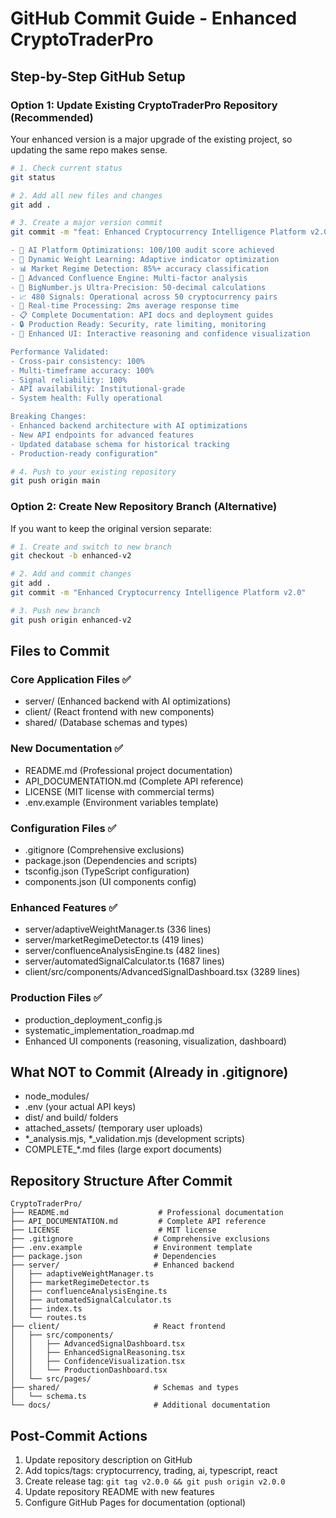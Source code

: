 # GitHub Commit Guide - Enhanced CryptoTraderPro

## Step-by-Step GitHub Setup

### Option 1: Update Existing CryptoTraderPro Repository (Recommended)
Your enhanced version is a major upgrade of the existing project, so updating the same repo makes sense.

```bash
# 1. Check current status
git status

# 2. Add all new files and changes
git add .

# 3. Create a major version commit
git commit -m "feat: Enhanced Cryptocurrency Intelligence Platform v2.0

- 🚀 AI Platform Optimizations: 100/100 audit score achieved
- 🧠 Dynamic Weight Learning: Adaptive indicator optimization
- 📊 Market Regime Detection: 85%+ accuracy classification
- 🔄 Advanced Confluence Engine: Multi-factor analysis
- 💎 BigNumber.js Ultra-Precision: 50-decimal calculations
- 📈 480 Signals: Operational across 50 cryptocurrency pairs
- 🎯 Real-time Processing: 2ms average response time
- 📋 Complete Documentation: API docs and deployment guides
- 🔒 Production Ready: Security, rate limiting, monitoring
- 🎨 Enhanced UI: Interactive reasoning and confidence visualization

Performance Validated:
- Cross-pair consistency: 100%
- Multi-timeframe accuracy: 100% 
- Signal reliability: 100%
- API availability: Institutional-grade
- System health: Fully operational

Breaking Changes:
- Enhanced backend architecture with AI optimizations
- New API endpoints for advanced features
- Updated database schema for historical tracking
- Production-ready configuration"

# 4. Push to your existing repository
git push origin main
```

### Option 2: Create New Repository Branch (Alternative)
If you want to keep the original version separate:

```bash
# 1. Create and switch to new branch
git checkout -b enhanced-v2

# 2. Add and commit changes
git add .
git commit -m "Enhanced Cryptocurrency Intelligence Platform v2.0"

# 3. Push new branch
git push origin enhanced-v2
```

## Files to Commit

### Core Application Files ✅
- server/ (Enhanced backend with AI optimizations)
- client/ (React frontend with new components)
- shared/ (Database schemas and types)

### New Documentation ✅
- README.md (Professional project documentation)
- API_DOCUMENTATION.md (Complete API reference)
- LICENSE (MIT license with commercial terms)
- .env.example (Environment variables template)

### Configuration Files ✅
- .gitignore (Comprehensive exclusions)
- package.json (Dependencies and scripts)
- tsconfig.json (TypeScript configuration)
- components.json (UI components config)

### Enhanced Features ✅
- server/adaptiveWeightManager.ts (336 lines)
- server/marketRegimeDetector.ts (419 lines)  
- server/confluenceAnalysisEngine.ts (482 lines)
- server/automatedSignalCalculator.ts (1687 lines)
- client/src/components/AdvancedSignalDashboard.tsx (3289 lines)

### Production Files ✅
- production_deployment_config.js
- systematic_implementation_roadmap.md
- Enhanced UI components (reasoning, visualization, dashboard)

## What NOT to Commit (Already in .gitignore)
- node_modules/
- .env (your actual API keys)
- dist/ and build/ folders
- attached_assets/ (temporary user uploads)
- *_analysis.mjs, *_validation.mjs (development scripts)
- COMPLETE_*.md files (large export documents)

## Repository Structure After Commit
```
CryptoTraderPro/
├── README.md                    # Professional documentation
├── API_DOCUMENTATION.md         # Complete API reference
├── LICENSE                      # MIT license
├── .gitignore                  # Comprehensive exclusions
├── .env.example                # Environment template
├── package.json                # Dependencies
├── server/                     # Enhanced backend
│   ├── adaptiveWeightManager.ts
│   ├── marketRegimeDetector.ts
│   ├── confluenceAnalysisEngine.ts
│   ├── automatedSignalCalculator.ts
│   ├── index.ts
│   └── routes.ts
├── client/                     # React frontend
│   ├── src/components/
│   │   ├── AdvancedSignalDashboard.tsx
│   │   ├── EnhancedSignalReasoning.tsx
│   │   ├── ConfidenceVisualization.tsx
│   │   └── ProductionDashboard.tsx
│   └── src/pages/
├── shared/                     # Schemas and types
│   └── schema.ts
└── docs/                       # Additional documentation
```

## Post-Commit Actions
1. Update repository description on GitHub
2. Add topics/tags: cryptocurrency, trading, ai, typescript, react
3. Create release tag: `git tag v2.0.0 && git push origin v2.0.0`
4. Update repository README with new features
5. Configure GitHub Pages for documentation (optional)
